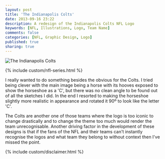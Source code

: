 ```yaml
---
layout: post
title: 'The Indianapolis Colts'
date: 2013-09-16 23:22
description: A redesign of the Indianapolis Colts NFL Logo
keywords: [NFL, Illustrations, Logo, Team Name]
comments: false
categories: [NFL, Graphic Design, Logo]
published: true
sharing: true
---
```


<div class="post-thumb">
    <img src="{{ root_url }}/assets/images/work/blog/AFCS-Indianapolis.jpg" alt="The Indianapolis Colts" />
</div>

{% include custom/nfl-series.html %}

I really wanted to do something besides the obvious for the Colts. I tried being clever with the main image being a horse with its hooves exposed to show the horseshoe as a 'C', but there was no clean angle to be found out of all the sketches I did. In the end I resorted to making the horseshoe slightly more realistic in appearance and rotated it 90º to look like the letter 'C'. 

The Colts are another one of those teams where the logo is too iconic to change drastically and to change the theme too much would render the team unrecognisable. Another driving factor in the development of these designs is that if the fans of the NFL and their teams can't instantly recognise the logos and what team they belong to without context then I've missed the point.

{% include custom/disclaimer.html %}